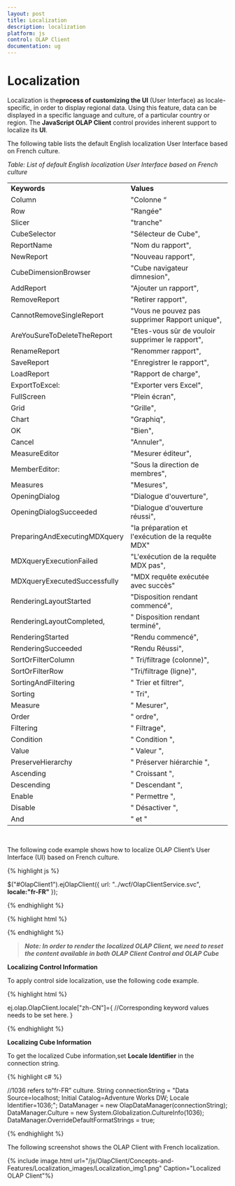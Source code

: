 ```yaml
---
layout: post
title: Localization
description: localization 
platform: js
control: OLAP Client
documentation: ug
---
```


# Localization 

Localization is the**process of customizing the UI** (User Interface) as locale-specific, in order to display regional data. Using this feature, data can be displayed in a specific language and culture, of a particular country or region. The **JavaScript OLAP Client** control provides inherent support to localize its **UI**.

The following table lists the default English localization User Interface based on French culture.

_Table: List of default English localization User Interface based on French culture_

<table>
<tr>
<td>
<b>Keywords</b></td><td>
<b>Values</b></td></tr>
<tr>
<td>
Column</td><td>
"Colonne “</td></tr>
<tr>
<td>
Row</td><td>
"Rangée"</td></tr>
<tr>
<td>
Slicer</td><td>
"tranche"</td></tr>
<tr>
<td>
CubeSelector</td><td>
"Sélecteur de Cube",</td></tr>
<tr>
<td>
ReportName</td><td>
"Nom du rapport",</td></tr>
<tr>
<td>
NewReport</td><td>
"Nouveau rapport",</td></tr>
<tr>
<td>
CubeDimensionBrowser</td><td>
"Cube navigateur dimnesion",</td></tr>
<tr>
<td>
AddReport</td><td>
"Ajouter un rapport",</td></tr>
<tr>
<td>
RemoveReport</td><td>
"Retirer rapport",</td></tr>
<tr>
<td>
CannotRemoveSingleReport</td><td>
"Vous ne pouvez pas supprimer Rapport unique",</td></tr>
<tr>
<td>
AreYouSureToDeleteTheReport</td><td>
"Etes-vous sûr de vouloir supprimer le rapport",</td></tr>
<tr>
<td>
RenameReport</td><td>
"Renommer rapport",</td></tr>
<tr>
<td>
SaveReport</td><td>
"Enregistrer le rapport",</td></tr>
<tr>
<td>
LoadReport</td><td>
"Rapport de charge",</td></tr>
<tr>
<td>
ExportToExcel:</td><td>
"Exporter vers Excel",</td></tr>
<tr>
<td>
FullScreen</td><td>
"Plein écran",</td></tr>
<tr>
<td>
Grid</td><td>
"Grille",</td></tr>
<tr>
<td>
Chart</td><td>
"Graphiq",</td></tr>
<tr>
<td>
OK</td><td>
"Bien",</td></tr>
<tr>
<td>
Cancel</td><td>
"Annuler",</td></tr>
<tr>
<td>
MeasureEditor</td><td>
"Mesurer éditeur",</td></tr>
<tr>
<td>
MemberEditor:</td><td>
"Sous la direction de membres",</td></tr>
<tr>
<td>
Measures</td><td>
"Mesures",</td></tr>
<tr>
<td>
OpeningDialog</td><td>
"Dialogue d'ouverture",</td></tr>
<tr>
<td>
OpeningDialogSucceeded</td><td>
"Dialogue d'ouverture réussi",</td></tr>
<tr>
<td>
PreparingAndExecutingMDXquery</td><td>
"la préparation et l'exécution de la requête MDX"</td></tr>
<tr>
<td>
MDXqueryExecutionFailed</td><td>
"L'exécution de la requête MDX pas",</td></tr>
<tr>
<td>
MDXqueryExecutedSuccessfully</td><td>
"MDX requête exécutée avec succès"</td></tr>
<tr>
<td>
RenderingLayoutStarted</td><td>
"Disposition rendant commencé",</td></tr>
<tr>
<td>
RenderingLayoutCompleted,</td><td>
" Disposition rendant terminé",</td></tr>
<tr>
<td>
RenderingStarted</td><td>
"Rendu commencé",</td></tr>
<tr>
<td>
RenderingSucceeded</td><td>
"Rendu Réussi",</td></tr>
<tr>
<td>
SortOrFilterColumn</td><td>
" Tri/filtrage (colonne)",</td></tr>
<tr>
<td>
SortOrFilterRow</td><td>
"Tri/filtrage (ligne)",</td></tr>
<tr>
<td>
SortingAndFiltering</td><td>
" Trier et filtrer",</td></tr>
<tr>
<td>
Sorting</td><td>
" Tri",</td></tr>
<tr>
<td>
Measure</td><td>
" Mesurer",</td></tr>
<tr>
<td>
Order</td><td>
" ordre",</td></tr>
<tr>
<td>
Filtering</td><td>
" Filtrage",</td></tr>
<tr>
<td>
Condition</td><td>
" Condition ",</td></tr>
<tr>
<td>
Value</td><td>
" Valeur ",</td></tr>
<tr>
<td>
PreserveHierarchy</td><td>
" Préserver hiérarchie ",</td></tr>
<tr>
<td>
Ascending</td><td>
" Croissant ",</td></tr>
<tr>
<td>
Descending</td><td>
" Descendant ",</td></tr>
<tr>
<td>
Enable</td><td>
" Permettre ",</td></tr>
<tr>
<td>
Disable</td><td>
" Désactiver ",</td></tr>
<tr>
<td>
And</td><td>
" et "</td></tr>
</table>

<br/>

The following code example shows how to localize OLAP Client’s User Interface (UI) based on French culture.

{% highlight js %}

$("#OlapClient1").ejOlapClient({ url: "../wcf/OlapClientService.svc", **locale:"fr-FR"** }); 


{% endhighlight %}

{% highlight html %}

<script type="text/javascript">
 {
ej.olap.OlapClient.locale["fr-FR"] = {
Column:"Colonne",
Row:"Rangée",
Slicer:"tranche",
CubeSelector:"Sélecteur de Cube",
ReportName:"Nom du rapport",
NewReport:"nouveau rapport",
CubeDimensionBrowser:"Cube navigateur dimnesion",
AddReport:"Ajouter un rapport",
RemoveReport:"Retirer rapport",
CannotRemoveSingleReport:"Vous ne pouvez pas supprimer Rapport unique",
AreYouSureToDeleteTheReport:"Etes-vous sûr de vouloir supprimer le rapport",
RenameReport:"Renommer rapport",
SaveReport:"Enregistrer le rapport",
LoadReport:"Rapport de charge",
ExportToExcel:"Exporter vers Excel",
FullScreen:"Plein écran",
Grid:"Grille",
Chart:"Graphiq",
OK:"bien",
Cancel:"Annuler",
MeasureEditor:"Mesurer éditeur",
MemberEditor:"Sous la direction de membres",
Measures:"Mesures",
OpeningDialog:"Dialogue d'ouverture",
OpeningDialogSucceeded:"Dialogue d'ouverture réussi",
RenderingLayoutStarted:"Disposition rendant commencé",
RenderingLayoutCompleted:"disposition rendant terminé",
MDXqueryExecutionFailed:"L'exécution de la requête MDX pas",
PreparingAndExecutingMDXquery:"la préparation et l'exécution de la requête MDX",
MDXqueryExecutedSuccessfully:"MDX requête exécutée avec succès",
RenderingStarted:"Rendu commencé",
RenderingSucceeded:"Rendu Réussi",
RenderingFailed:"Rendant pas",
SortOrFilterColumn:" tri/filtrage (colonne)",
SortOrFilterRow:"tri/filtrage (ligne)",
SortingAndFiltering:" trier et filtrer",
Sorting:" Tri",
Measure:"mesurer",
Order:"Ordre",
Filtering:"Filtrage",
Condition:" condition ",
Value:" valeur ",
PreserveHierarchy:" préserver hiérarchie ",
Ascending:"Croissant ",
Descending:"Descendant ",
Enable:" Permettre ",
Disable:" Désactiver ",
and:"et "
}
ej.olap.OlapChart.locale["fr-FR"] = {
Row:"Rangée",
Column:"Colonne",
Value:"Valeur",
Expand:"Développer",
Collapse:"Effondrement",
Exit:"Quitter"
}
}
</script>


{% endhighlight %}

> _**Note: In order to render the localized OLAP Client, we need to reset the content available in both OLAP Client Control and OLAP Cube**_

**Localizing Control Information**

To apply control side localization, use the following code example.

{% highlight html %}

ej.olap.OlapClient.locale["zh-CN"]={
//Corresponding keyword values needs to be set here.
}


{% endhighlight %}

**Localizing Cube Information**

To get the localized Cube information,set **Locale Identifier** in the connection string.

{% highlight c# %}

//1036 refers to“fr-FR” culture.
String connectionString = "Data Source=localhost; Initial Catalog=Adventure Works DW; Locale Identifier=1036;";
DataManager = new OlapDataManager(connectionString);
DataManager.Culture = new System.Globalization.CultureInfo(1036);
DataManager.OverrideDefaultFormatStrings = true;


{% endhighlight %}

The following screenshot shows the OLAP Client with French localization.

{% include image.html url="/js/OlapClient/Concepts-and-Features/Localization_images/Localization_img1.png" Caption="Localized OLAP Client"%}


